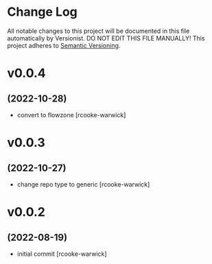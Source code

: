 # Change Log

All notable changes to this project will be documented in this file
automatically by Versionist. DO NOT EDIT THIS FILE MANUALLY!
This project adheres to [Semantic Versioning](http://semver.org/).

# v0.0.4
## (2022-10-28)

* convert to flowzone [rcooke-warwick]

# v0.0.3
## (2022-10-27)

* change repo type to generic [rcooke-warwick]

# v0.0.2
## (2022-08-19)

* initial commit [rcooke-warwick]
